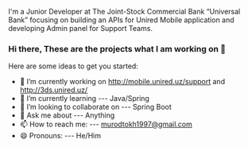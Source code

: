 I'm a Junior Developer at The Joint-Stock Commercial Bank “Universal Bank” focusing on building an APIs for Unired Mobile application
and developing Admin panel for Support Teams.
### Hi there, These are the projects what I am working on 👋


Here are some ideas to get you started:

- 🔭 I’m currently working on http://mobile.unired.uz/support and http://3ds.unired.uz/
- 🌱 I’m currently learning --- Java/Spring
- 👯 I’m looking to collaborate on --- Spring Boot
- 💬 Ask me about --- Anything
- 📫 How to reach me: --- murodtokh1997@gmail.com
- 😄 Pronouns: --- He/Him
